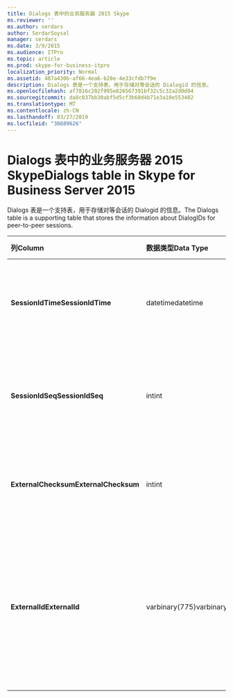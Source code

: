 ```yaml
---
title: Dialogs 表中的业务服务器 2015 Skype
ms.reviewer: ''
ms.author: serdars
author: SerdarSoysal
manager: serdars
ms.date: 3/9/2015
ms.audience: ITPro
ms.topic: article
ms.prod: skype-for-business-itpro
localization_priority: Normal
ms.assetid: 487a430b-af66-4ea6-b28e-4e33cfdb7f9e
description: Dialogs 表是一个支持表，用于存储对等会话的 Dialogid 的信息。
ms.openlocfilehash: af7816c202f995e826567391bf32c5c32a2d0d94
ms.sourcegitcommit: da8c037bb30abf5d5cf3b60d4b71e3a10e553402
ms.translationtype: MT
ms.contentlocale: zh-CN
ms.lasthandoff: 03/27/2019
ms.locfileid: "30889626"
---
```

# <a name="dialogs-table-in-skype-for-business-server-2015"></a><span data-ttu-id="f7c2b-103">Dialogs 表中的业务服务器 2015 Skype</span><span class="sxs-lookup"><span data-stu-id="f7c2b-103">Dialogs table in Skype for Business Server 2015</span></span>
 
<span data-ttu-id="f7c2b-104">Dialogs 表是一个支持表，用于存储对等会话的 Dialogid 的信息。</span><span class="sxs-lookup"><span data-stu-id="f7c2b-104">The Dialogs table is a supporting table that stores the information about DialogIDs for peer-to-peer sessions.</span></span>
  
|<span data-ttu-id="f7c2b-105">**列**</span><span class="sxs-lookup"><span data-stu-id="f7c2b-105">**Column**</span></span>|<span data-ttu-id="f7c2b-106">**数据类型**</span><span class="sxs-lookup"><span data-stu-id="f7c2b-106">**Data Type**</span></span>|<span data-ttu-id="f7c2b-107">**键/索引**</span><span class="sxs-lookup"><span data-stu-id="f7c2b-107">**Key/Index**</span></span>|<span data-ttu-id="f7c2b-108">**详细信息**</span><span class="sxs-lookup"><span data-stu-id="f7c2b-108">**Details**</span></span>|
|:-----|:-----|:-----|:-----|
|<span data-ttu-id="f7c2b-109">**SessionIdTime**</span><span class="sxs-lookup"><span data-stu-id="f7c2b-109">**SessionIdTime**</span></span> <br/> |<span data-ttu-id="f7c2b-110">datetime</span><span class="sxs-lookup"><span data-stu-id="f7c2b-110">datetime</span></span>  <br/> |<span data-ttu-id="f7c2b-111">Primary</span><span class="sxs-lookup"><span data-stu-id="f7c2b-111">Primary</span></span>  <br/> |<span data-ttu-id="f7c2b-112">会话请求; 的时间与 SessionIDSeq 结合使用，来唯一地标识会话。</span><span class="sxs-lookup"><span data-stu-id="f7c2b-112">Time of session request; used in conjunction with SessionIDSeq to uniquely identify a session.</span></span>  <br/> |
|<span data-ttu-id="f7c2b-113">**SessionIdSeq**</span><span class="sxs-lookup"><span data-stu-id="f7c2b-113">**SessionIdSeq**</span></span> <br/> |<span data-ttu-id="f7c2b-114">int</span><span class="sxs-lookup"><span data-stu-id="f7c2b-114">int</span></span>  <br/> |<span data-ttu-id="f7c2b-115">Primary</span><span class="sxs-lookup"><span data-stu-id="f7c2b-115">Primary</span></span>  <br/> |<span data-ttu-id="f7c2b-116">标识会话的 ID 号。</span><span class="sxs-lookup"><span data-stu-id="f7c2b-116">ID number to identify the session.</span></span> <span data-ttu-id="f7c2b-117">与 SessionIDTime 结合使用，来唯一地标识会话。</span><span class="sxs-lookup"><span data-stu-id="f7c2b-117">Used in conjunction with SessionIDTime to uniquely identify a session.</span></span>  <br/> |
|<span data-ttu-id="f7c2b-118">**ExternalChecksum**</span><span class="sxs-lookup"><span data-stu-id="f7c2b-118">**ExternalChecksum**</span></span> <br/> |<span data-ttu-id="f7c2b-119">int</span><span class="sxs-lookup"><span data-stu-id="f7c2b-119">int</span></span>  <br/> | <br/> |<span data-ttu-id="f7c2b-120">ExternalID 的校验和。</span><span class="sxs-lookup"><span data-stu-id="f7c2b-120">Checksum of the ExternalID.</span></span> <span data-ttu-id="f7c2b-121">使用此字段来提高的搜索数据库的速度。</span><span class="sxs-lookup"><span data-stu-id="f7c2b-121">This field is used to increase the speed of database searches.</span></span>  <br/> |
|<span data-ttu-id="f7c2b-122">**ExternalId**</span><span class="sxs-lookup"><span data-stu-id="f7c2b-122">**ExternalId**</span></span> <br/> |<span data-ttu-id="f7c2b-123">varbinary(775)</span><span class="sxs-lookup"><span data-stu-id="f7c2b-123">varbinary(775)</span></span>  <br/> | <br/> |<span data-ttu-id="f7c2b-124">SIP 对话 ID，存储为二进制文件。</span><span class="sxs-lookup"><span data-stu-id="f7c2b-124">SIP dialog ID, stored as a binary.</span></span> <span data-ttu-id="f7c2b-125">二进制文件格式为：</span><span class="sxs-lookup"><span data-stu-id="f7c2b-125">The format of the binary is:</span></span>  <br/> <span data-ttu-id="f7c2b-126">对话框; 从标记; 到标记</span><span class="sxs-lookup"><span data-stu-id="f7c2b-126">dialog;from-tag;to-tag</span></span>  <br/> <span data-ttu-id="f7c2b-127">使用以下语法，可以是此数据转换为文本格式：</span><span class="sxs-lookup"><span data-stu-id="f7c2b-127">This data can be converted to text format by using this syntax:</span></span>  <br/>  `cast(cast(ExternalId as varbinary(max)) as varchar(max))` <br/> |
   

